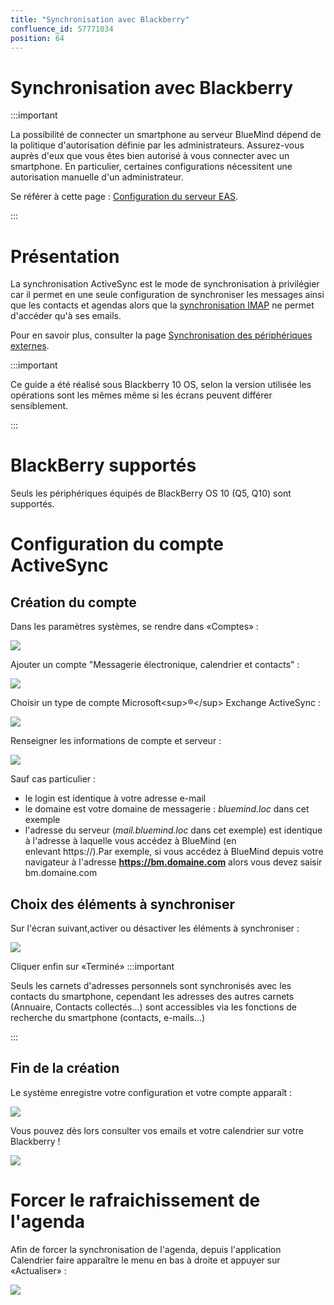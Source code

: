 ```yaml
---
title: "Synchronisation avec Blackberry"
confluence_id: 57771034
position: 64
---
```

# Synchronisation avec Blackberry


:::important

La possibilité de connecter un smartphone au serveur BlueMind dépend de la politique d'autorisation définie par les administrateurs. Assurez-vous auprès d'eux que vous êtes bien autorisé à vous connecter avec un smartphone. En particulier, certaines configurations nécessitent une autorisation manuelle d'un administrateur.

Se référer à cette page : [Configuration du serveur EAS](/Guide_de_l_administrateur/BlueMind_et_mobilité/Configuration_du_serveur_EAS/).

:::

# Présentation

La synchronisation ActiveSync est le mode de synchronisation à privilégier car il permet en une seule configuration de synchroniser les messages ainsi que les contacts et agendas alors que la [synchronisation IMAP](/Guide_de_l_utilisateur/Configuration_des_périphériques_mobiles/Synchronisation_avec_Blackberry/Synchronisation_IMAP_du_Blackberry/) ne permet d'accéder qu'à ses emails.

Pour en savoir plus, consulter la page [Synchronisation des périphériques externes](/Guide_de_l_utilisateur/Configuration_des_périphériques_mobiles/).


:::important

Ce guide a été réalisé sous Blackberry 10 OS, selon la version utilisée les opérations sont les mêmes même si les écrans peuvent différer sensiblement.

:::

# BlackBerry supportés

Seuls les périphériques équipés de BlackBerry OS 10 (Q5, Q10) sont supportés.

# Configuration du compte ActiveSync

## Création du compte

Dans les paramètres systèmes, se rendre dans «Comptes» :

![](../../../attachments/57771034/57771054.png)

Ajouter un compte "Messagerie électronique, calendrier et contacts" :

![](../../../attachments/57771034/57771053.png)

Choisir un type de compte Microsoft&lt;sup>®&lt;/sup> Exchange ActiveSync :

![](../../../attachments/57771034/57771052.png)

Renseigner les informations de compte et serveur :

![](../../../attachments/57771034/57771044.png)

Sauf cas particulier :

- le login est identique à votre adresse e-mail
- le domaine est votre domaine de messagerie : *bluemind.loc* dans cet exemple
- l'adresse du serveur (*mail.bluemind.loc* dans cet exemple) est identique à l'adresse à laquelle vous accédez à BlueMind (en enlevant https://).Par exemple, si vous accédez à BlueMind depuis votre navigateur à l'adresse **https://bm.domaine.com** alors vous devez saisir bm.domaine.com


## Choix des éléments à synchroniser

Sur l'écran suivant,activer ou désactiver les éléments à synchroniser :

![](../../../attachments/57771034/57771049.png)

Cliquer enfin sur «Terminé»
:::important

Seuls les carnets d'adresses personnels sont synchronisés avec les contacts du smartphone, cependant les adresses des autres carnets (Annuaire, Contacts collectés...) sont accessibles via les fonctions de recherche du smartphone (contacts, e-mails...)

:::

## Fin de la création

Le système enregistre votre configuration et votre compte apparaît :

![](../../../attachments/57771034/57771045.png)

Vous pouvez dès lors consulter vos emails et votre calendrier sur votre Blackberry !

![](../../../attachments/57771034/57771046.png)

# Forcer le rafraichissement de l'agenda

Afin de forcer la synchronisation de l'agenda, depuis l'application Calendrier faire apparaître le menu en bas à droite et appuyer sur «Actualiser» :

![](../../../attachments/57771034/57771036.png)


 

 

 

 


